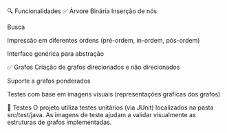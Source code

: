 🔍 Funcionalidades
✅ Árvore Binária
Inserção de nós

Busca

Impressão em diferentes ordens (pré-ordem, in-ordem, pós-ordem)

Interface genérica para abstração

✅ Grafos
Criação de grafos direcionados e não direcionados

Suporte a grafos ponderados

Testes com base em imagens visuais (representações gráficas dos grafos)

🧪 Testes
O projeto utiliza testes unitários (via JUnit) localizados na pasta src/test/java. As imagens de teste ajudam a validar visualmente as estruturas de grafos implementadas.